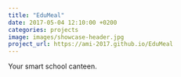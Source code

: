```yaml
---
title: "EduMeal"
date: 2017-05-04 12:10:00 +0200
categories: projects
image: images/showcase-header.jpg
project_url: https://ami-2017.github.io/EduMeal
---
```


Your smart school canteen.
